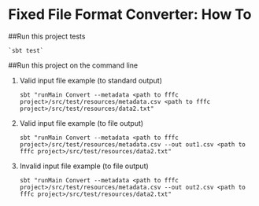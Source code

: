 # Fixed File Format Converter: How To

##Run this project tests

    `sbt test`

##Run this project on the command line

1. Valid input file example (to standard output)

    `sbt "runMain Convert --metadata <path to fffc project>/src/test/resources/metadata.csv <path to fffc project>/src/test/resources/data2.txt"`
  
2. Valid input file example (to file output)

    `sbt "runMain Convert --metadata <path to fffc project>/src/test/resources/metadata.csv --out out1.csv <path to fffc project>/src/test/resources/data2.txt"`

3. Invalid input file example (to file output)

    `sbt "runMain Convert --metadata <path to fffc project>/src/test/resources/metadata.csv --out out2.csv <path to fffc project>/src/test/resources/data2.txt"`